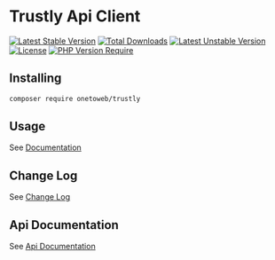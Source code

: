 # Trustly Api Client

[![Latest Stable Version](http://poser.pugx.org/onetoweb/trustly/v)](https://packagist.org/packages/onetoweb/trustly)
[![Total Downloads](http://poser.pugx.org/onetoweb/trustly/downloads)](https://packagist.org/packages/onetoweb/trustly)
[![Latest Unstable Version](http://poser.pugx.org/onetoweb/trustly/v/unstable)](https://packagist.org/packages/onetoweb/trustly)
[![License](http://poser.pugx.org/onetoweb/trustly/license)](https://packagist.org/packages/onetoweb/trustly)
[![PHP Version Require](http://poser.pugx.org/onetoweb/trustly/require/php)](https://packagist.org/packages/onetoweb/trustly)

## Installing

```bash
composer require onetoweb/trustly
```

## Usage

See [Documentation](docs/index.rst)

## Change Log

See [Change Log](CHANGELOG.md)

## Api Documentation

See [Api Documentation](https://eu.developers.trustly.com/doc/reference/api-protocol)
